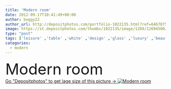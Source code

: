 ```yaml
---
title: 'Modern room'
date: 2012-09-17T10:41:49+00:00
author: boggy22
author_url: http://depositphotos.com/portfolio-1022135.html?ref=64678756
image: https://st.depositphotos.com/thumbs/1022135/image/1269/12694500/api_thumb_450.jpg?forcejpeg=true
type: "post"
tags: ['leisure' ,'table' ,'white' ,'design' ,'glass' ,'luxury' ,'beautiful' ,'decoration' ,'new' ,'decor' ,'comfortable' ,'plant' ,'light' ,'chair' ,'black' ,'style' ,'carpet' ,'pillow' ,'modern' ,'architecture' ,'estate' ,'house' ,'window' ,'lamp' ,'relax' ,'interior' ,'home' ,'elegant' ,'lifestyle' ,'furniture' ,'room' ,'wood' ,'indoors' ,'mansion' ,'floor' ,'Rug' ,'living' ,'comfort' ,'apartment' ,'residential' ,'seat' ,'sofa' ,'contemporary' ,'couch' ,'fireplace' ,'hotel' ,'interiors' ,'interiores' ,'Luxury Hotel' ]
categories: 
  - modern
---
```

<div aling="center">
            <font size="60"> Modern room</font>   
</div>
<div>
    <a href='https://depositphotos.com/12694500/stock-photo-modern-room.html?ref=64678756' target=_blank > Go "Depositphotos" to get lage size of this picture ->
        <img href='https://depositphotos.com/12694500/stock-photo-modern-room.html?ref=64678756' src='https://st.depositphotos.com/1022135/1269/i/950/depositphotos_12694500-stock-photo-modern-room.jpg?forcejpeg=true' alt='Modern room' >
    </a>
</div>
